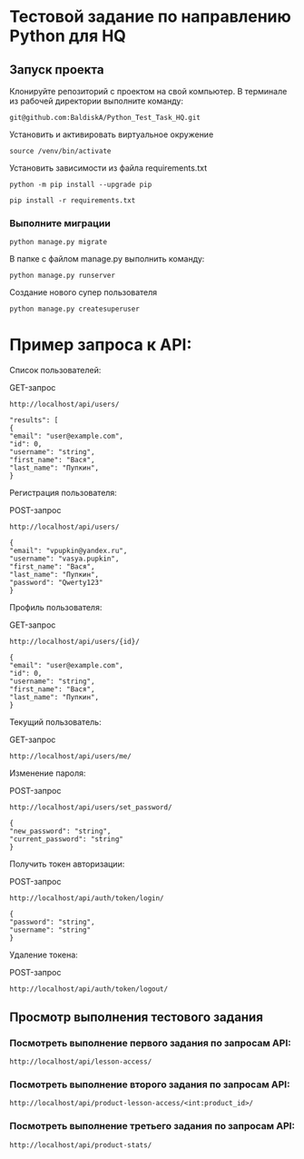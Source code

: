 # Тестовой задание по направлению Python для HQ
## Запуск проекта
Клонируйте репозиторий с проектом на свой компьютер. В терминале из рабочей директории выполните команду:
```
git@github.com:BaldiskA/Python_Test_Task_HQ.git
```
Установить и активировать виртуальное окружение
```
source /venv/bin/activate
```

Установить зависимости из файла requirements.txt
```
python -m pip install --upgrade pip
```
```
pip install -r requirements.txt
```

### Выполните миграции
```
python manage.py migrate
```
В папке с файлом manage.py выполнить команду:
```
python manage.py runserver
```
Создание нового супер пользователя
```
python manage.py createsuperuser
```
# Пример запроса к API:
Список пользователей:

GET-запрос
```
http://localhost/api/users/
```
```
"results": [
{
"email": "user@example.com",
"id": 0,
"username": "string",
"first_name": "Вася",
"last_name": "Пупкин",
}
```
Регистрация пользователя:

POST-запрос
```
http://localhost/api/users/
```
```
{
"email": "vpupkin@yandex.ru",
"username": "vasya.pupkin",
"first_name": "Вася",
"last_name": "Пупкин",
"password": "Qwerty123"
}
```
Профиль пользователя:

GET-запрос
```
http://localhost/api/users/{id}/
```
```
{
"email": "user@example.com",
"id": 0,
"username": "string",
"first_name": "Вася",
"last_name": "Пупкин",
}
```
Текущий пользователь:

GET-запрос
```
http://localhost/api/users/me/
```
Изменение пароля:

POST-запрос
```
http://localhost/api/users/set_password/
```
```
{
"new_password": "string",
"current_password": "string"
}
```
Получить токен авторизации:

POST-запрос
```
http://localhost/api/auth/token/login/
```
```
{
"password": "string",
"username": "string"
}
```
Удаление токена:

POST-запрос
```
http://localhost/api/auth/token/logout/
```
## Просмотр выполнения тестового задания

### Посмотреть выполнение первого задания по запросам API:
```
http://localhost/api/lesson-access/
```
### Посмотреть выполнение второго задания по запросам API:
```
http://localhost/api/product-lesson-access/<int:product_id>/
```
### Посмотреть выполнение третьего задания по запросам API:
```
http://localhost/api/product-stats/
```

